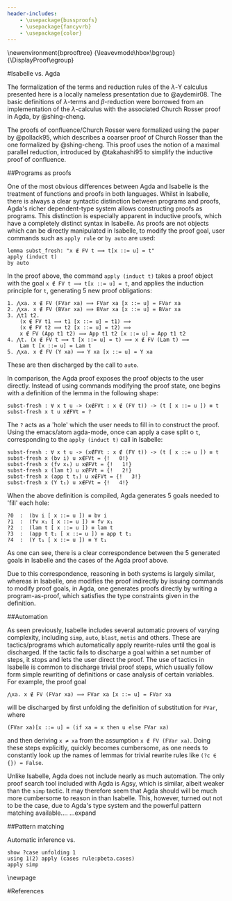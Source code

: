 ```yaml
---
header-includes:
	- \usepackage{bussproofs}
	- \usepackage{fancyvrb}
	- \usepackage{color} 
---
```


\newenvironment{bprooftree}
  {\leavevmode\hbox\bgroup}
  {\DisplayProof\egroup}



#Isabelle vs. Agda

The formalization of the terms and reduction rules of the $\lambda$-Y calculus presented here is a locally nameless presentation due to @aydemir08. 
The basic definitions of $\lambda$-terms and $\beta$-reduction were borrowed from an implementation of the $\lambda$-calculus with the associated Church Rosser proof in Agda, by @shing-cheng.

The proofs of confluence/Church Rosser were formalized using the paper by @pollack95, which describes a coarser proof of Church Rosser than the one formalized by @shing-cheng. This proof uses the notion of a maximal parallel reduction, introduced by @takahashi95 to simplify the inductive proof of confluence.

##Programs as proofs

One of the most obvious differences between Agda and Isabelle is the treatment of functions and proofs in both languages. Whilst in Isabelle, there is always a clear syntactic distinction between programs and proofs, Agda's richer dependent-type system allows constructing proofs as programs. This distinction is especially apparent in inductive proofs, which have a completely distinct syntax in Isabelle. As proofs are not objects which can be directly manipulated in Isabelle, to modify the proof goal, user commands such as `apply rule` or `by auto` are used: 

```{.idris}
lemma subst_fresh: "x ∉ FV t ⟹ t[x ::= u] = t"
apply (induct t)
by auto
```

In the proof above, the command `apply (induct t)` takes a proof object with the goal `x ∉ FV t ⟹ t[x ::= u] = t`, and applies the induction principle for `t`, generating 5 new proof obligations:

```{.idris}
1. ⋀xa. x ∉ FV (FVar xa) ⟹ FVar xa [x ::= u] = FVar xa
2. ⋀xa. x ∉ FV (BVar xa) ⟹ BVar xa [x ::= u] = BVar xa
3. ⋀t1 t2.
	(x ∉ FV t1 ⟹ t1 [x ::= u] = t1) ⟹
	(x ∉ FV t2 ⟹ t2 [x ::= u] = t2) ⟹
	x ∉ FV (App t1 t2) ⟹ App t1 t2 [x ::= u] = App t1 t2
4. ⋀t. (x ∉ FV t ⟹ t [x ::= u] = t) ⟹ x ∉ FV (Lam t) ⟹ 
	Lam t [x ::= u] = Lam t
5. ⋀xa. x ∉ FV (Y xa) ⟹ Y xa [x ::= u] = Y xa
```

These are then discharged by the call to `auto`.

In comparison, the Agda proof exposes the proof objects to the user directly. Instead of using commands modifying the proof state, one begins with a definition of the lemma in the following shape:

```{.agda}
subst-fresh : ∀ x t u -> (x∉FVt : x ∉ (FV t)) -> (t [ x ::= u ]) ≡ t
subst-fresh x t u x∉FVt = ?
```

The `?` acts as a 'hole' which the user needs to fill in to construct the proof. Using the emacs/atom agda-mode, once can apply a case split o `t`, corresponding to the `apply (induct t)` call in Isabelle:

```{.agda}
subst-fresh : ∀ x t u -> (x∉FVt : x ∉ (FV t)) -> (t [ x ::= u ]) ≡ t
subst-fresh x (bv i) u x∉FVt = {!   0!}
subst-fresh x (fv x₁) u x∉FVt = {!   1!}
subst-fresh x (lam t) u x∉FVt = {!   2!}
subst-fresh x (app t t₁) u x∉FVt = {!   3!}
subst-fresh x (Y t₁) u x∉FVt = {!   4!}
```

When the above definition is compiled, Agda generates 5 goals needed to 'fill' each hole:

```{.agda}
?0  :  (bv i [ x ::= u ]) ≡ bv i
?1  :  (fv x₁ [ x ::= u ]) ≡ fv x₁
?2  :  (lam t [ x ::= u ]) ≡ lam t
?3  :  (app t t₁ [ x ::= u ]) ≡ app t t₁
?4  :  (Y t₁ [ x ::= u ]) ≡ Y t₁
```

As one can see, there is a clear correspondence between the 5 generated goals in Isabelle and the cases of the Agda proof above. 

Due to this correspondence, reasoning in both systems is largely similar, whereas in Isabelle, one modifies the proof indirectly by issuing commands to modify proof goals, in Agda, one generates proofs directly by writing a program-as-proof, which satisfies the type constraints given in the definition.

##Automation

As seen previously, Isabelle includes several automatic provers of varying complexity, including `simp`, `auto`, `blast`, `metis` and others. These are tactics/programs which automatically apply rewrite-rules until the goal is discharged. If the tactic fails to discharge a goal within a set number of steps, it stops and lets the user direct the proof. The use of tactics in Isabelle is common to discharge trivial proof steps, which usually follow form simple rewriting of definitions or case analysis of certain variables.    
For example, the proof goal 

```⋀xa. x ∉ FV (FVar xa) ⟹ FVar xa [x ::= u] = FVar xa```

will be discharged by first unfolding the definition of substitution for `FVar`, where 

```(FVar xa)[x ::= u] = (if xa = x then u else FVar xa)```

and then deriving `x ≠ xa` from the assumption `x ∉ FV (FVar xa)`. Doing these steps explicitly, quickly becomes cumbersome, as one needs to constantly look up the names of lemmas 
for trivial rewrite rules like `(?c ∈ {}) = False`.

Unlike Isabelle, Agda does not include nearly as much automation. The only proof search tool included with Agda is Agsy, which is similar, albeit weaker than the `simp` tactic. It may therefore seem that Agda should will be much more cumbersome to reason in than Isabelle. This, however, turned out not to be the case, due to Agda's type system and the powerful pattern matching available....
...expand

##Pattern matching

Automatic inference vs.

```
show ?case unfolding 1 
using 1(2) apply (cases rule:pbeta.cases)
apply simp
```


\newpage

<!-- show defs? of proof vs function??

talk about inductive defs vs inductive datatypes in agda??

- compare lengths of certain lemmas, Isabelle has obviously got more automation. Talk about proof construction in Isabelle vs Agda??

- pbeta_max_closes_pbeta: have a look at agda pattern matching. type inferrence more elegant than isabelles case analysis? -->

#References